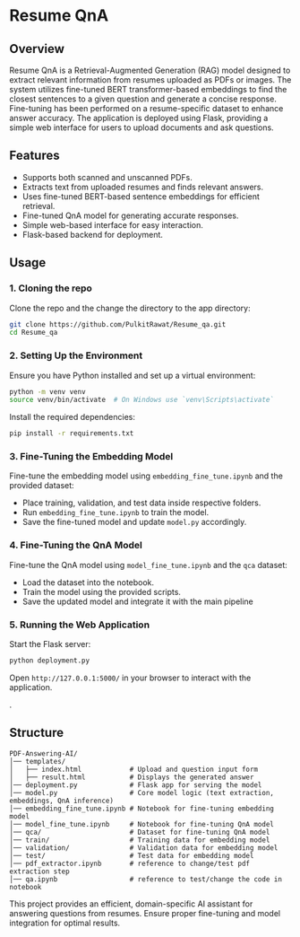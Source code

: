 # Resume QnA

## Overview
Resume QnA is a Retrieval-Augmented Generation (RAG) model designed to extract relevant information from resumes uploaded as PDFs or images. The system utilizes fine-tuned BERT transformer-based embeddings to find the closest sentences to a given question and generate a concise response. Fine-tuning has been performed on a resume-specific dataset to enhance answer accuracy. The application is deployed using Flask, providing a simple web interface for users to upload documents and ask questions.

## Features
- Supports both scanned and unscanned PDFs.
- Extracts text from uploaded resumes and finds relevant answers.
- Uses fine-tuned BERT-based sentence embeddings for efficient retrieval.
- Fine-tuned QnA model for generating accurate responses.
- Simple web-based interface for easy interaction.
- Flask-based backend for deployment.

## Usage
### 1. Cloning the repo
Clone the repo and the change the directory to the app directory:
```bash
git clone https://github.com/PulkitRawat/Resume_qa.git
cd Resume_qa
```
### 2. Setting Up the Environment
Ensure you have Python installed and set up a virtual environment:
```bash
python -m venv venv
source venv/bin/activate  # On Windows use `venv\Scripts\activate`
```
Install the required dependencies:
```bash
pip install -r requirements.txt
```
### 3. Fine-Tuning the Embedding Model
Fine-tune the embedding model using `embedding_fine_tune.ipynb` and the provided dataset:
- Place training, validation, and test data inside respective folders.
- Run `embedding_fine_tune.ipynb` to train the model.
- Save the fine-tuned model and update `model.py` accordingly.

### 4. Fine-Tuning the QnA Model
Fine-tune the QnA model using `model_fine_tune.ipynb` and the `qca` dataset:
- Load the dataset into the notebook.
- Train the model using the provided scripts.
- Save the updated model and integrate it with the main pipeline

### 5. Running the Web Application
Start the Flask server:
```bash
python deployment.py
```
Open `http://127.0.0.1:5000/` in your browser to interact with the application.

.

## Structure
```
PDF-Answering-AI/
│── templates/
│   ├── index.html            # Upload and question input form
│   ├── result.html           # Displays the generated answer
│── deployment.py             # Flask app for serving the model
│── model.py                  # Core model logic (text extraction, embeddings, QnA inference)
│── embedding_fine_tune.ipynb # Notebook for fine-tuning embedding model
│── model_fine_tune.ipynb     # Notebook for fine-tuning QnA model
│── qca/                      # Dataset for fine-tuning QnA model
│── train/                    # Training data for embedding model
│── validation/               # Validation data for embedding model
│── test/                     # Test data for embedding model
│── pdf_extractor.ipynb       # reference to change/test pdf extraction step
│── qa.ipynb                  # reference to test/change the code in notebook
```

This project provides an efficient, domain-specific AI assistant for answering questions from resumes. Ensure proper fine-tuning and model integration for optimal results.

